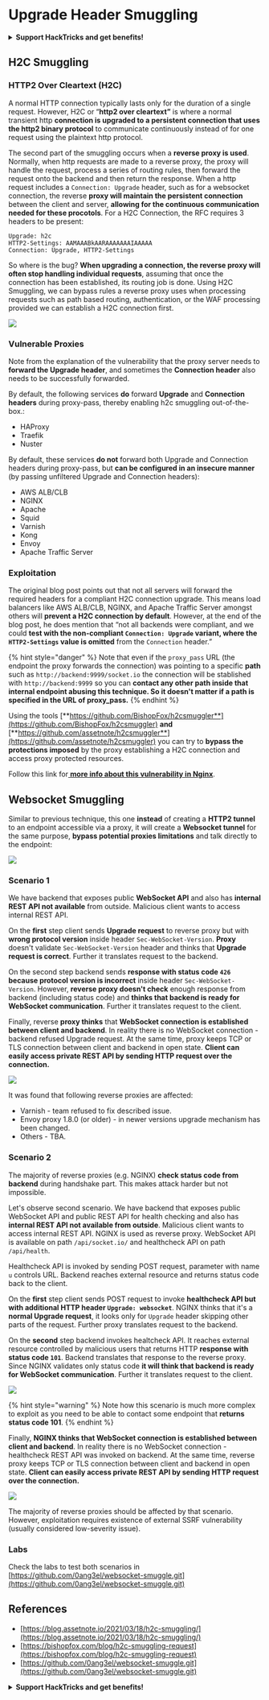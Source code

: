 # Upgrade Header Smuggling

<details>

<summary><strong>Support HackTricks and get benefits!</strong></summary>

Do you work in a **cybersecurity company**? Do you want to see your **company advertised in HackTricks**? or do you want to have access the **latest version of the PEASS or download HackTricks in PDF**? Check the [**SUBSCRIPTION PLANS**](https://github.com/sponsors/carlospolop)!

Discover [**The PEASS Family**](https://opensea.io/collection/the-peass-family), our collection of exclusive [**NFTs**](https://opensea.io/collection/the-peass-family)

Get the [**official PEASS & HackTricks swag**](https://peass.creator-spring.com)

**Join the** [**💬**](https://emojipedia.org/speech-balloon/) [**Discord group**](https://discord.gg/hRep4RUj7f) or the [**telegram group**](https://t.me/peass) or **follow** me on **Twitter** [**🐦**](https://github.com/carlospolop/hacktricks/tree/7af18b62b3bdc423e11444677a6a73d4043511e9/\[https:/emojipedia.org/bird/README.md)[**@carlospolopm**](https://twitter.com/carlospolopm)**.**

**Share your hacking tricks submitting PRs to the** [**hacktricks github repo**](https://github.com/carlospolop/hacktricks)**.**

</details>

## H2C Smuggling <a href="#http2-over-cleartext-h2c" id="http2-over-cleartext-h2c"></a>

### HTTP2 Over Cleartext (H2C) <a href="#http2-over-cleartext-h2c" id="http2-over-cleartext-h2c"></a>

A normal HTTP connection typically lasts only for the duration of a single request. However, H2C or “**http2 over cleartext”** is where a normal transient http **connection is upgraded to a persistent connection that uses the http2 binary protocol** to communicate continuously instead of for one request using the plaintext http protocol.

The second part of the smuggling occurs when a **reverse proxy is used**. Normally, when http requests are made to a reverse proxy, the proxy will handle the request, process a series of routing rules, then forward the request onto the backend and then return the response. When a http request includes a `Connection: Upgrade` header, such as for a websocket connection, the reverse **proxy will maintain the persistent connection** between the client and server, **allowing for the continuous communication needed for these procotols**. For a H2C Connection, the RFC requires 3 headers to be present:

```
Upgrade: h2c
HTTP2-Settings: AAMAAABkAARAAAAAAAIAAAAA
Connection: Upgrade, HTTP2-Settings
```

So where is the bug? **When upgrading a connection, the reverse proxy will often stop handling individual requests**, assuming that once the connection has been established, its routing job is done. Using H2C Smuggling, we can bypass rules a reverse proxy uses when processing requests such as path based routing, authentication, or the WAF processing provided we can establish a H2C connection first.

![](<../.gitbook/assets/image (454).png>)

### Vulnerable Proxies <a href="#exploitation" id="exploitation"></a>

Note from the explanation of the vulnerability that the proxy server needs to **forward the Upgrade header**, and sometimes the **Connection header** also needs to be successfully forwarded.

By default, the following services **do** forward **Upgrade** and **Connection headers** during proxy-pass, thereby enabling h2c smuggling out-of-the-box.:

* HAProxy
* Traefik
* Nuster

By default, these services **do not** forward both Upgrade and Connection headers during proxy-pass, but **can be configured in an insecure manner** (by passing unfiltered Upgrade and Connection headers):

* AWS ALB/CLB
* NGINX
* Apache
* Squid
* Varnish
* Kong
* Envoy
* Apache Traffic Server

### Exploitation <a href="#exploitation" id="exploitation"></a>

The original blog post points out that not all servers will forward the required headers for a compliant H2C connection upgrade. This means load balancers like AWS ALB/CLB, NGINX, and Apache Traffic Server amongst others will **prevent a H2C connection by default**. However, at the end of the blog post, he does mention that “not all backends were compliant, and we could **test with the non-compliant `Connection: Upgrade` variant, where the `HTTP2-Settings` value is omitted** from the `Connection` header.”

{% hint style="danger" %}
Note that even if the `proxy_pass` URL (the endpoint the proxy forwards the connection) was pointing to a specific **path** such as `http://backend:9999/socket.io` the connection will be stablished with `http://backend:9999` so you can **contact any other path inside that internal endpoint abusing this technique. So it doesn't matter if a path is specified in the URL of proxy\_pass.**
{% endhint %}

Using the tools [**https://github.com/BishopFox/h2csmuggler**](https://github.com/BishopFox/h2csmuggler) **and** [**https://github.com/assetnote/h2csmuggler**](https://github.com/assetnote/h2csmuggler) you can try to **bypass the protections imposed** by the proxy establishing a H2C connection and access proxy protected resources.

Follow this link for[ **more info about this vulnerability in Nginx**](../network-services-pentesting/pentesting-web/nginx.md#proxy\_set\_header-upgrade-and-connection).

## Websocket Smuggling

Similar to previous technique, this one **instead** of creating a **HTTP2 tunnel** to an endpoint accessible via a proxy, it will create a **Websocket tunnel** for the same purpose, **bypass potential proxies limitations** and talk directly to the endpoint:

![](<../.gitbook/assets/image (651) (2) (1).png>)

### Scenario 1

We have backend that exposes public **WebSocket API** and also has **internal REST API not available** from outside. Malicious client wants to access internal REST API.

On the **first** step client sends **Upgrade request** to reverse proxy but with **wrong protocol version** inside header `Sec-WebSocket-Version`. **Proxy** doesn't validate `Sec-WebSocket-Version` header and thinks that **Upgrade request is correct**. Further it translates request to the backend.

On the second step backend sends **response with status code `426` because protocol version is incorrect** inside header `Sec-WebSocket-Version`. However, **reverse proxy doesn't check** enough response from backend (including status code) and **thinks that backend is ready for WebSocket communication**. Further it translates request to the client.

Finally, reverse **proxy thinks** that **WebSocket connection is established between client and backend**. In reality there is no WebSocket connection - backend refused Upgrade request. At the same time, proxy keeps TCP or TLS connection between client and backend in open state. **Client can easily access private REST API by sending HTTP request over the connection.**

![](https://github.com/0ang3el/websocket-smuggle/raw/master/img/2-4.png)

It was found that following reverse proxies are affected:

* Varnish - team refused to fix described issue.
* Envoy proxy 1.8.0 (or older) - in newer versions upgrade mechanism has been changed.
* Others - TBA.

### Scenario 2

The majority of reverse proxies (e.g. NGINX) **check status code from backend** during handshake part. This makes attack harder but not impossible.

Let's observe second scenario. We have backend that exposes public WebSocket API and public REST API for health checking and also has **internal REST API not available from outside**. Malicious client wants to access internal REST API. NGINX is used as reverse proxy. WebSocket API is available on path `/api/socket.io/` and healthcheck API on path `/api/health`.

Healthcheck API is invoked by sending POST request, parameter with name `u` controls URL. Backend reaches external resource and returns status code back to the client.

On the **first** step client sends POST request to invoke **healthcheck API but with additional HTTP header `Upgrade: websocket`**. NGINX thinks that it's a **normal Upgrade request**, it looks only for `Upgrade` header skipping other parts of the request. Further proxy translates request to the backend.

On the **second** step backend invokes healtcheck API. It reaches external resource controlled by malicious users that returns HTTP **response with status code `101`**. Backend translates that response to the reverse proxy. Since NGINX validates only status code **it will think that backend is ready for WebSocket communication**. Further it translates request to the client.

![](https://github.com/0ang3el/websocket-smuggle/raw/master/img/3-4.png)

{% hint style="warning" %}
Note how this scenario is much more complex to exploit as you need to be able to contact some endpoint that **returns status code 101**.
{% endhint %}

Finally, **NGINX thinks that WebSocket connection is established between client and backend**. In reality there is no WebSocket connection - healthcheck REST API was invoked on backend. At the same time, reverse proxy keeps TCP or TLS connection between client and backend in open state. **Client can easily access private REST API by sending HTTP request over the connection.**

![](https://github.com/0ang3el/websocket-smuggle/raw/master/img/3-5.png)

The majority of reverse proxies should be affected by that scenario. However, exploitation requires existence of external SSRF vulnerability (usually considered low-severity issue).

### Labs

Check the labs to test both scenarios in [https://github.com/0ang3el/websocket-smuggle.git](https://github.com/0ang3el/websocket-smuggle.git)

## References

* [https://blog.assetnote.io/2021/03/18/h2c-smuggling/](https://blog.assetnote.io/2021/03/18/h2c-smuggling/)
* [https://bishopfox.com/blog/h2c-smuggling-request](https://bishopfox.com/blog/h2c-smuggling-request)
* [https://github.com/0ang3el/websocket-smuggle.git](https://github.com/0ang3el/websocket-smuggle.git)

<details>

<summary><strong>Support HackTricks and get benefits!</strong></summary>

Do you work in a **cybersecurity company**? Do you want to see your **company advertised in HackTricks**? or do you want to have access the **latest version of the PEASS or download HackTricks in PDF**? Check the [**SUBSCRIPTION PLANS**](https://github.com/sponsors/carlospolop)!

Discover [**The PEASS Family**](https://opensea.io/collection/the-peass-family), our collection of exclusive [**NFTs**](https://opensea.io/collection/the-peass-family)

Get the [**official PEASS & HackTricks swag**](https://peass.creator-spring.com)

**Join the** [**💬**](https://emojipedia.org/speech-balloon/) [**Discord group**](https://discord.gg/hRep4RUj7f) or the [**telegram group**](https://t.me/peass) or **follow** me on **Twitter** [**🐦**](https://github.com/carlospolop/hacktricks/tree/7af18b62b3bdc423e11444677a6a73d4043511e9/\[https:/emojipedia.org/bird/README.md)[**@carlospolopm**](https://twitter.com/carlospolopm)**.**

**Share your hacking tricks submitting PRs to the** [**hacktricks github repo**](https://github.com/carlospolop/hacktricks)**.**

</details>
